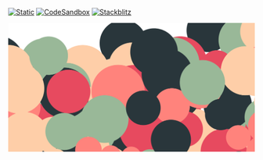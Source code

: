 [![Static](https://img.shields.io/badge/demo-%23646CFF.svg?logo=html5&logoColor=white)](https://pmndrs.github.io/examples/basic-ballpit)
[![CodeSandbox](https://img.shields.io/badge/codesandbox-040404?logo=codesandbox&logoColor=DBDBDB)](https://codesandbox.io/s/github/pmndrs/examples/tree/main/apps/basic-ballpit)
[![Stackblitz](https://img.shields.io/badge/stackblitz-fff?logo=Stackblitz&logoColor=1389FD)](https://stackblitz.com/github/pmndrs/examples/tree/main/apps/basic-ballpit)

![](thumbnail.png)

